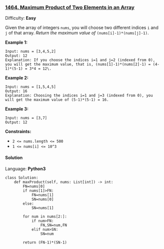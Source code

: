 ### [1464\. Maximum Product of Two Elements in an Array](https://leetcode.com/problems/maximum-product-of-two-elements-in-an-array/)

Difficulty: **Easy**

Given the array of integers `nums`, you will choose two different indices `i` and `j` of that array. _Return the maximum value of_ `(nums[i]-1)*(nums[j]-1)`.

**Example 1:**

```
Input: nums = [3,4,5,2]
Output: 12 
Explanation: If you choose the indices i=1 and j=2 (indexed from 0), you will get the maximum value, that is, (nums[1]-1)*(nums[2]-1) = (4-1)*(5-1) = 3*4 = 12\. 
```

**Example 2:**

```
Input: nums = [1,5,4,5]
Output: 16
Explanation: Choosing the indices i=1 and j=3 (indexed from 0), you will get the maximum value of (5-1)*(5-1) = 16.
```

**Example 3:**

```
Input: nums = [3,7]
Output: 12
```

**Constraints:**

*   `2 <= nums.length <= 500`
*   `1 <= nums[i] <= 10^3`


#### Solution

Language: **Python3**

```python3
class Solution:
    def maxProduct(self, nums: List[int]) -> int:
        FN=nums[0]
        if nums[1]>FN:
            FN=nums[1]
            SN=nums[0]
        else:
            SN=nums[1]
            
        for num in nums[2:]:
            if num>FN:
                FN,SN=num,FN
            elif num>SN:
                SN=num
        
        return (FN-1)*(SN-1)
```
